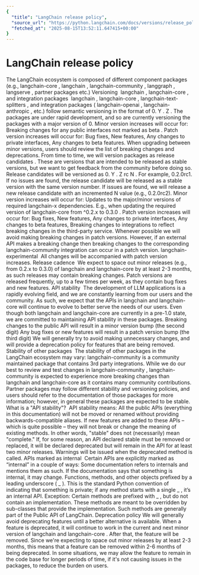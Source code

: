 ```yaml
---
{
  "title": "LangChain release policy",
  "source_url": "https://python.langchain.com/docs/versions/release_policy/",
  "fetched_at": "2025-08-15T13:52:11.647415+00:00"
}
---
```


# LangChain release policy

The LangChain ecosystem is composed of different component packages (e.g.,
langchain-core
,
langchain
,
langchain-community
,
langgraph
,
langserve
, partner packages etc.)
Versioning
​
langchain
,
langchain-core
, and integration packages
​
langchain
,
langchain-core
,
langchain-text-splitters
, and integration packages (
langchain-openai
,
langchain-anthropic
, etc.) follow
semantic versioning
in the format of 0.
Y
.
Z
. The packages are under rapid development, and so are currently versioning the packages with a major version of 0.
Minor version increases will occur for:
Breaking changes for any public interfaces
not
marked as
beta
.
Patch version increases will occur for:
Bug fixes,
New features,
Any changes to private interfaces,
Any changes to
beta
features.
When upgrading between minor versions, users should review the list of breaking changes and deprecations.
From time to time, we will version packages as
release candidates
. These are versions that are intended to be released as stable versions, but we want to get feedback from the community before doing so. Release candidates will be versioned as 0.
Y
.
Z
rc
N
. For example, 0.2.0rc1. If no issues are found, the release candidate will be released as a stable version with the same version number. If issues are found, we will release a new release candidate with an incremented
N
value (e.g., 0.2.0rc2).
Minor version increases will occur for:
Updates to the major/minor versions of required
langchain-x
dependencies. E.g., when updating the required version of
langchain-core
from
^0.2.x
to
0.3.0
.
Patch version increases will occur for:
Bug fixes,
New features,
Any changes to private interfaces,
Any changes to
beta
features,
Breaking changes to integrations to reflect breaking changes in the third-party service.
Whenever possible we will avoid making breaking changes in patch versions.
However, if an external API makes a breaking change then breaking changes to the corresponding
langchain-community
integration can occur in a patch version.
langchain-experimental
​
All changes will be accompanied with patch version increases.
Release cadence
​
We expect to space out
minor
releases (e.g., from 0.2.x to 0.3.0) of
langchain
and
langchain-core
by at least 2-3 months, as such releases may contain breaking changes.
Patch versions are released frequently, up to a few times per week, as they contain bug fixes and new features.
API stability
​
The development of LLM applications is a rapidly evolving field, and we are constantly learning from our users and the community. As such, we expect that the APIs in
langchain
and
langchain-core
will continue to evolve to better serve the needs of our users.
Even though both
langchain
and
langchain-core
are currently in a pre-1.0 state, we are committed to maintaining API stability in these packages.
Breaking changes to the public API will result in a minor version bump (the second digit)
Any bug fixes or new features will result in a patch version bump (the third digit)
We will generally try to avoid making unnecessary changes, and will provide a deprecation policy for features that are being removed.
Stability of other packages
​
The stability of other packages in the LangChain ecosystem may vary:
langchain-community
is a community maintained package that contains 3rd party integrations. While we do our best to review and test changes in
langchain-community
,
langchain-community
is expected to experience more breaking changes than
langchain
and
langchain-core
as it contains many community contributions.
Partner packages may follow different stability and versioning policies, and users should refer to the documentation of those packages for more information; however, in general these packages are expected to be stable.
What is a "API stability"?
​
API stability means:
All the public APIs (everything in this documentation) will not be moved or renamed without providing backwards-compatible aliases.
If new features are added to these APIs – which is quite possible – they will not break or change the meaning of existing methods. In other words, "stable" does not (necessarily) mean "complete."
If, for some reason, an API declared stable must be removed or replaced, it will be declared deprecated but will remain in the API for at least two minor releases. Warnings will be issued when the deprecated method is called.
APIs marked as internal
​
Certain APIs are explicitly marked as “internal” in a couple of ways:
Some documentation refers to internals and mentions them as such. If the documentation says that something is internal, it may change.
Functions, methods, and other objects prefixed by a leading underscore (
_
). This is the standard Python convention of indicating that something is private; if any method starts with a single
_
, it’s an internal API.
Exception:
Certain methods are prefixed with
_
, but do not contain an implementation. These methods are
meant
to be overridden by sub-classes that provide the implementation. Such methods are generally part of the
Public API
of LangChain.
Deprecation policy
​
We will generally avoid deprecating features until a better alternative is available.
When a feature is deprecated, it will continue to work in the current and next minor version of
langchain
and
langchain-core
. After that, the feature will be removed.
Since we're expecting to space out minor releases by at least 2-3 months, this means that a feature can be removed within 2-6 months of being deprecated.
In some situations, we may allow the feature to remain in the code base for longer periods of time, if it's not causing issues in the packages, to reduce the burden on users.
